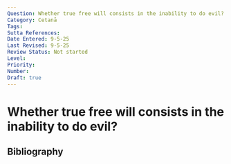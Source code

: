 ```yaml
---
Question: Whether true free will consists in the inability to do evil?
Category: Cetanā
Tags: 
Sutta References: 
Date Entered: 9-5-25
Last Revised: 9-5-25
Review Status: Not started
Level: 
Priority: 
Number: 
Draft: true
---
```


# Whether true free will consists in the inability to do evil?

## Bibliography

<!-- 

Notes:



-->